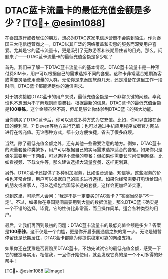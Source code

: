 # DTAC蓝卡流量卡的最低充值金额是多少？[[TG💪+ @esim1088](https://t.me/s/esim1088)]

在泰国旅行或者居住的朋友，想必对DTAC这家电信运营商不会感到陌生。作为泰国三大电信运营商之一，DTAC以其广泛的网络覆盖和实惠的服务而深受用户喜爱。尤其是它的蓝卡流量卡，更是吸引了无数游客和长期居住者的目光。那么，问题来了——DTAC蓝卡流量卡的最低充值金额是多少呢？

首先，我们来了解一下DTAC蓝卡流量卡的基本情况。DTAC蓝卡流量卡是一种预付费SIM卡，用户可以根据自己的需求选择不同的套餐。这种卡非常适合短期游客或需要灵活使用流量的人群。无论你是来泰国旅游几天，还是准备在这里工作一段时间，DTAC蓝卡都能满足你的通信需求。

对于初次接触DTAC蓝卡的用户来说，最低充值金额是一个非常关键的问题。毕竟谁也不想因为不了解规则而浪费钱。根据最新的信息，DTAC蓝卡的最低充值金额是**100泰铢**。这个金额虽然不高，但却足够让你体验到DTAC蓝卡的强大功能。

当你购买了DTAC蓝卡后，你可以通过多种方式为它充值。比如，你可以直接在泰国的便利店、7-Eleven等地方进行充值；也可以通过手机应用程序或者官方网站进行在线充值。无论哪种方式，都十分方便快捷，省去了很多麻烦。

当然，除了最低充值金额之外，还有其他一些需要注意的地方。例如，DTAC蓝卡的流量套餐种类繁多，用户可以根据自己的实际需求选择适合的套餐。如果你只是偶尔需要用一下网络，可以选择小流量的套餐；但如果你需要长时间使用网络，比如看视频、下载文件等，那么建议选择大流量套餐，这样更划算。

另外，DTAC蓝卡还提供了多种附加服务，比如语音通话、短信等。这些服务的价格也非常合理，用户可以根据自己的需求进行选择。如果你经常需要打电话给国内的朋友或者家人，可以选择包含国际长途的套餐，这样会更加经济实惠。

说到这里，可能有人会问：“我是不是一定要买DTAC蓝卡？”答案当然是“不一定”。不过，如果你在泰国期间需要用到大量的数据流量，那么DTAC蓝卡确实是一个不错的选择。毕竟，它的性价比非常高，而且操作简单，适合各种类型的用户。

最后，让我们再回到最初的问题：DTAC蓝卡流量卡的最低充值金额是多少？答案是**100泰铢**。这不仅是一个门槛，更是你开启泰国通信之旅的第一步。无论是短暂停留还是长期居住，DTAC蓝卡都能为你提供稳定可靠的网络支持。

如果你还在犹豫是否要购买DTAC蓝卡，不妨先试试它的最低充值金额，感受一下它的便捷与实用。相信我，一旦你开始使用，就会发现它真的是一个不可多得的好帮手！

[[TG💪+ @esim1088](https://t.me/s/esim1088) ![Image](https://i.postimg.cc/4NQfJmqS/Snipaste-2025-05-13-00-14-12.png)]
